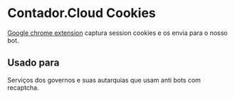 # Contador.Cloud Cookies

[Google chrome extension](https://contador.cloud) captura session cookies e os envia para o nosso bot.

## Usado para
Serviços dos governos e suas autarquias que usam anti bots com recaptcha.
